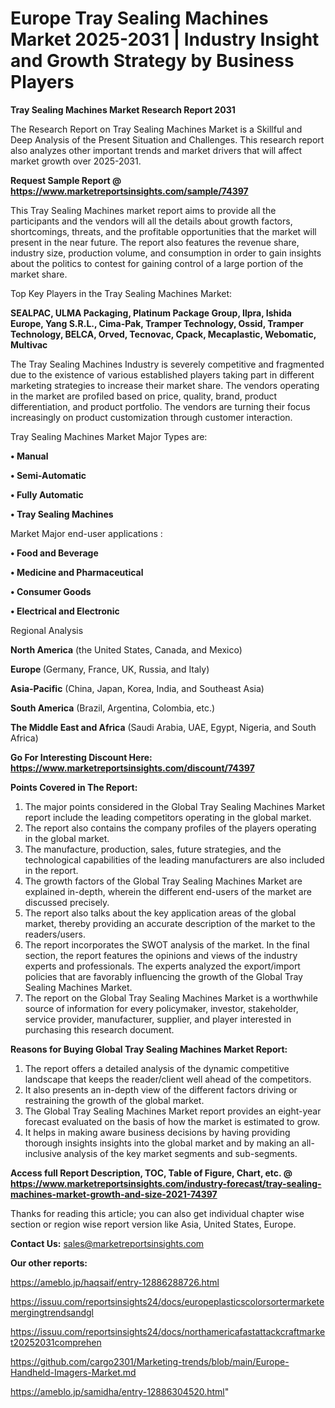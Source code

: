  # Europe Tray Sealing Machines Market 2025-2031 | Industry Insight and Growth Strategy by Business Players

<strong>Tray Sealing Machines Market Research Report 2031</strong>

The Research Report on Tray Sealing Machines Market is a Skillful and Deep Analysis of the Present Situation and Challenges. This research report also analyzes other important trends and market drivers that will affect market growth over 2025-2031.

<strong>Request Sample Report @ <a href=https://www.marketreportsinsights.com/sample/74397>https://www.marketreportsinsights.com/sample/74397</a></strong>

This Tray Sealing Machines market report aims to provide all the participants and the vendors will all the details about growth factors, shortcomings, threats, and the profitable opportunities that the market will present in the near future. The report also features the revenue share, industry size, production volume, and consumption in order to gain insights about the politics to contest for gaining control of a large portion of the market share.

Top Key Players in the Tray Sealing Machines Market:

<strong>SEALPAC, ULMA Packaging, Platinum Package Group, Ilpra, Ishida Europe, Yang S.R.L., Cima-Pak, Tramper Technology, Ossid, Tramper Technology, BELCA, Orved, Tecnovac, Cpack, Mecaplastic, Webomatic, Multivac</strong>

The Tray Sealing Machines Industry is severely competitive and fragmented due to the existence of various established players taking part in different marketing strategies to increase their market share. The vendors operating in the market are profiled based on price, quality, brand, product differentiation, and product portfolio. The vendors are turning their focus increasingly on product customization through customer interaction.

Tray Sealing Machines Market Major Types are:

<strong>• Manual

• Semi-Automatic

• Fully Automatic

• Tray Sealing Machines</strong>

Market Major end-user applications :

<strong>• Food and Beverage

• Medicine and Pharmaceutical

• Consumer Goods

• Electrical and Electronic</strong>

Regional Analysis

</u><strong><b>North America</b></strong> (the United States, Canada, and Mexico)

<strong><b>Europe </b></strong>(Germany, France, UK, Russia, and Italy)

<strong><b>Asia-Pacific</b></strong> (China, Japan, Korea, India, and Southeast Asia)

<strong><b>South America</b></strong> (Brazil, Argentina, Colombia, etc.)

<strong><b>The Middle East and Africa</b></strong> (Saudi Arabia, UAE, Egypt, Nigeria, and South Africa)

<strong>Go For Interesting Discount Here: <a href=https://www.marketreportsinsights.com/discount/74397>https://www.marketreportsinsights.com/discount/74397</a></strong>

<strong>Points Covered in The Report:</strong>
<ol>
  <li>The major points considered in the Global Tray Sealing Machines Market report include the leading competitors operating in the global market.</li>
  <li>The report also contains the company profiles of the players operating in the global market.</li>
  <li>The manufacture, production, sales, future strategies, and the technological capabilities of the leading manufacturers are also included in the report.</li>
  <li>The growth factors of the Global Tray Sealing Machines Market are explained in-depth, wherein the different end-users of the market are discussed precisely.</li>
  <li>The report also talks about the key application areas of the global market, thereby providing an accurate description of the market to the readers/users.</li>
  <li>The report incorporates the SWOT analysis of the market. In the final section, the report features the opinions and views of the industry experts and professionals. The experts analyzed the export/import policies that are favorably influencing the growth of the Global Tray Sealing Machines Market.</li>
  <li>The report on the Global Tray Sealing Machines Market is a worthwhile source of information for every policymaker, investor, stakeholder, service provider, manufacturer, supplier, and player interested in purchasing this research document.</li>
</ol>
<strong>Reasons for Buying Global Tray Sealing Machines Market Report:</strong>

<ol>
  <li>The report offers a detailed analysis of the dynamic competitive landscape that keeps the reader/client well ahead of the competitors.</li>
  <li>It also presents an in-depth view of the different factors driving or restraining the growth of the global market.</li>
  <li>The Global Tray Sealing Machines Market report provides an eight-year forecast evaluated on the basis of how the market is estimated to grow.</li>
  <li>It helps in making aware business decisions by having providing thorough insights insights into the global market and by making an all-inclusive analysis of the key market segments and sub-segments.</li>
</ol>
<strong>Access full Report Description, TOC, Table of Figure, Chart, etc. @ <a href=https://www.marketreportsinsights.com/industry-forecast/tray-sealing-machines-market-growth-and-size-2021-74397>https://www.marketreportsinsights.com/industry-forecast/tray-sealing-machines-market-growth-and-size-2021-74397</a></strong>


Thanks for reading this article; you can also get individual chapter wise section or region wise report version like Asia, United States, Europe.

<strong>Contact Us:</strong>
sales@marketreportsinsights.com

<strong>Our other reports:</strong>

<a href=https://ameblo.jp/haqsaif/entry-12886288726.html>https://ameblo.jp/haqsaif/entry-12886288726.html</a>

<a href=https://issuu.com/reportsinsights24/docs/europeplasticscolorsortermarketemergingtrendsandgl>https://issuu.com/reportsinsights24/docs/europeplasticscolorsortermarketemergingtrendsandgl</a>

<a href=https://issuu.com/reportsinsights24/docs/northamericafastattackcraftmarket20252031comprehen>https://issuu.com/reportsinsights24/docs/northamericafastattackcraftmarket20252031comprehen</a>

<a href=https://github.com/cargo2301/Marketing-trends/blob/main/Europe-Handheld-Imagers-Market.md>https://github.com/cargo2301/Marketing-trends/blob/main/Europe-Handheld-Imagers-Market.md</a>

<a href=https://ameblo.jp/samidha/entry-12886304520.html>https://ameblo.jp/samidha/entry-12886304520.html</a>"
